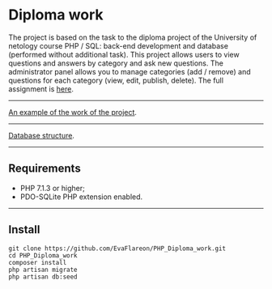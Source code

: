 Diploma work
=====================
The project is based on the task to the diploma project of the University of netology course PHP / SQL: back-end development and database (performed without additional task). This project allows users to view questions and answers by category and ask new questions. The administrator panel allows you to manage categories (add / remove) and questions for each category (view, edit, publish, delete). The full assignment is [here](https://netology-university.bitbucket.io/php/graduate-work/faq/index.html).
***
[An example of the work of the project](https://evaflareon.000webhostapp.com/laravel/public/).
***
[Database structure](https://docs.google.com/document/d/1irvVNLBiRAsLjAWxvcR3v4zGdAY0Eu73enlMGhynLSM/edit?usp=sharing).
***
Requirements
-----------------------------------
* PHP 7.1.3 or higher;
* PDO-SQLite PHP extension enabled.
***
Install
-----------------------------------
```
git clone https://github.com/EvaFlareon/PHP_Diploma_work.git
cd PHP_Diploma_work
composer install
php artisan migrate
php artisan db:seed
```
